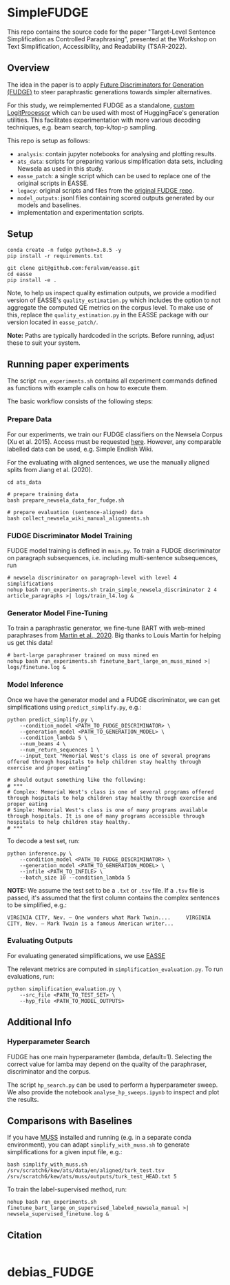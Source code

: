 # SimpleFUDGE

This repo contains the source code for the paper "Target-Level Sentence Simplification as Controlled Paraphrasing", presented at the Workshop on Text Simplification, Accessibility, and Readability (TSAR-2022).

## Overview

The idea in the paper is to apply [Future Discriminators for Generation (FUDGE)](https://arxiv.org/abs/2104.05218) to steer paraphrastic generations towards simpler alternatives.

For this study, we reimplemented FUDGE as a standalone, [custom LogitProcessor](https://towardsdatascience.com/the-power-of-constrained-language-models-cf63b65a035d) which can be used with most of HuggingFace's generation utilities. This facilitates experimentation with more various decoding techniques, e.g. beam search, top-k/top-p sampling.

This repo is setup as follows:

- `analysis`: contain jupyter notebooks for analysing and plotting results.
- `ats_data`: scripts for preparing various simplification data sets, including Newsela as used in this study.
- `easse_patch`: a single script which can be used to replace one of the original scripts in EASSE.
- `legacy`: original scripts and files from the [original FUDGE repo](https://github.com/yangkevin2/naacl-2021-fudge-controlled-generation).
- `model_outputs`: jsonl files containing scored outputs generated by our models and baselines.
- implementation and experimentation scripts.

## Setup

```
conda create -n fudge python=3.8.5 -y
pip install -r requirements.txt

git clone git@github.com:feralvam/easse.git
cd easse
pip install -e .
```

Note, to help us inspect quality estimation outputs, we provide a modified version of EASSE's `quality_estimation.py` which includes the option to not aggregate the computed QE metrics on the corpus level. 
To make use of this, replace the `quality_estimation.py` in the EASSE package with our version located in `easse_patch/`.

**Note:** Paths are typically hardcoded in the scripts. Before running, adjust these to suit your system.

## Running paper experiments

The script `run_experiments.sh` contains all experiment commands defined as functions with example calls on how to execute them.

The basic workflow consists of the following steps:

### Prepare Data

For our experiments, we train our FUDGE classifiers on the Newsela Corpus (Xu et al. 2015). Access must be requested [here](https://newsela.com/data/). However, any comparable labelled data can be used, e.g. Simple Endlish Wiki.

For the evaluating with aligned sentences, we use the manually aligned splits from Jiang et al. (2020).

```
cd ats_data

# prepare training data
bash prepare_newsela_data_for_fudge.sh

# prepare evaluation (sentence-aligned) data
bash collect_newsela_wiki_manual_alignments.sh
```

### FUDGE Discriminator Model Training

FUDGE model training is defined in `main.py`. To train a FUDGE discriminator on paragraph subsequences, i.e. including multi-sentence subsequences, run

```
# newsela discriminator on paragraph-level with level 4 simplifications
nohup bash run_experiments.sh train_simple_newsela_discriminator 2 4 article_paragraphs >| logs/train_l4.log &
```

### Generator Model Fine-Tuning

To train a paraphrastic generator, we fine-tune BART with web-mined paraphrases from [Martin et al., 2020](https://arxiv.org/abs/2005.00352). Big thanks to Louis Martin for helping us get this data!

```
# bart-large paraphraser trained on muss mined en
nohup bash run_experiments.sh finetune_bart_large_on_muss_mined >| logs/finetune.log &
```

### Model Inference

Once we have the generator model and a FUDGE discriminator, we can get simplifications using `predict_simplify.py`, e.g.:

```
python predict_simplify.py \
    --condition_model <PATH_TO_FUDGE_DISCRIMINATOR> \
    --generation_model <PATH_TO_GENERATION_MODEL> \
    --condition_lambda 5 \
    --num_beams 4 \
    --num_return_sequences 1 \
    --input_text "Memorial West's class is one of several programs offered through hospitals to help children stay healthy through exercise and proper eating"

# should output something like the following:
# ***
# Complex: Memorial West's class is one of several programs offered through hospitals to help children stay healthy through exercise and proper eating
# Simple: Memorial West's class is one of many programs available through hospitals. It is one of many programs accessible through hospitals to help children stay healthy.
# ***
```

To decode a test set, run:

```
python inference.py \
    --condition_model <PATH_TO_FUDGE_DISCRIMINATOR> \
    --generation_model <PATH_TO_GENERATION_MODEL> \
    --infile <PATH_TO_INFILE> \
    --batch_size 10 --condition_lambda 5
```

**NOTE:** We assume the test set to be a `.txt` or `.tsv` file. If a `.tsv` file is passed, it's assumed that the first column contains the complex sentences to be simplified, e.g.:

```
VIRGINIA CITY, Nev. — One wonders what Mark Twain....     VIRGINIA CITY, Nev. — Mark Twain is a famous American writer...
```

### Evaluating Outputs

For evaluating generated simplifications, we use [EASSE](https://github.com/feralvam/easse)

The relevant metrics are computed in `simplification_evaluation.py`. To run evaluations, run:

```
python simplification_evaluation.py \
    --src_file <PATH_TO_TEST_SET> \
    --hyp_file <PATH_TO_MODEL_OUTPUTS>
```

## Additional Info

### Hyperparameter Search

FUDGE has one main hyperparameter (lambda, default=1). Selecting the correct value for lamba may depend on the quality of the paraphraser, discriminator and the corpus. 

The script `hp_search.py` can be used to perform a hyperparameter sweep. We also provide the notebook `analyse_hp_sweeps.ipynb` to inspect and plot the results.

<!-- ## Sanity check

Output of new implementation matches the original when using
greedy decoding:

```
# note, these commands below are now deprecated
python predict_simplify_as_logits_processor.py --ckpt /srv/scratch6/kew/fudge/ckpt/simplify/simplify_l4_v3/model_best.pth.tar --dataset_info /srv/scratch6/kew/fudge/ckpt/simplify/simplify_l4_v3/dataset_info --precondition_topk 200 --condition_lambda 80 --vectorized --num_beams 1 --num_return_sequences 1 --input_text "This is a test sentence"
['They are saying.This is a test.']

python predict_simplify.py --ckpt /srv/scratch6/kew/fudge/ckpt/simplify/simplify_l4_v3/model_best.pth.tar --dataset_info /srv/scratch6/kew/fudge/ckpt/simplify/simplify_l4_v3/dataset_info --precondition_topk 200 --condition_lambda 80 --input_text "This is a test sentence"
['They are saying.This is a test.</s>']
``` -->

## Comparisons with Baselines

If you have [MUSS](https://github.com/facebookresearch/muss) installed and running (e.g. in a separate conda environment), you can adapt `simplify_with_muss.sh` to generate simplifications for a given input file, e.g.:

```
bash simplify_with_muss.sh /srv/scratch6/kew/ats/data/en/aligned/turk_test.tsv /srv/scratch6/kew/ats/muss/outputs/turk_test_HEAD.txt 5
```

To train the label-supervised method, run:

```
nohup bash run_experiments.sh finetune_bart_large_on_supervised_labeled_newsela_manual >| newsela_supervised_finetune.log &
```

## Citation

```

```
# debias_FUDGE
